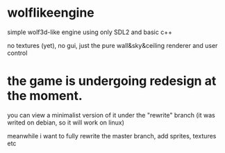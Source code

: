 # wolflikeengine

simple wolf3d-like engine using only SDL2 and basic c++

no textures (yet), no gui, just the pure wall&sky&ceiling renderer and user control


# the game is undergoing redesign at the moment.

you can view a minimalist version of it under the "rewrite" branch (it was writed on debian, so it will work on linux)

meanwhile i want to fully rewrite the master branch, add sprites, textures etc

